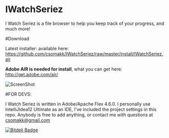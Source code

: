 IWatchSeriez
============

I Watch Seriez is a file browser to help you keep track of your progress, and much more!

#Download

Latest installer: 
available here: https://github.com/csomakk/IWatchSeriez/raw/master/install/IWatchSeriez.air

__Adobe AIR is needed for install__, what you can get here: http://get.adobe.com/air/

![ScreenShot](https://raw.github.com/csomakk/IWatchSeriez/master/screenshots/v001.PNG)

#FOR DEVS:

I Watch Seriez is written in Adobe/Apache Flex 4.6.0. I personally use IntelliJIdea12 Ultimate as an IDE, I've included the project settings in this repo.
Anybody is free to add anything, or contact me with questions at csomakk@gmail.com


[![Bitdeli Badge](https://d2weczhvl823v0.cloudfront.net/csomakk/IWatchSeriez/trend.png)](https://bitdeli.com/free "Bitdeli Badge")

